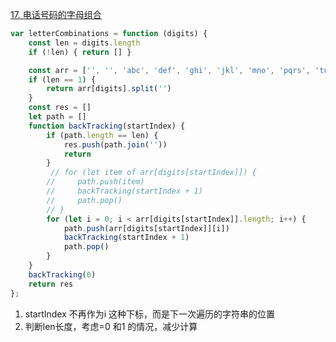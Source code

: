 <a href="https://leetcode.cn/problems/letter-combinations-of-a-phone-number/submissions/">17. 电话号码的字母组合</a>

``` js
var letterCombinations = function (digits) {
    const len = digits.length
    if (!len) { return [] }

    const arr = ['', '', 'abc', 'def', 'ghi', 'jkl', 'mno', 'pqrs', 'tuv', 'wxyz']
    if (len == 1) {
        return arr[digits].split('')
    }
    const res = []
    let path = []
    function backTracking(startIndex) {
        if (path.length == len) {
            res.push(path.join(''))
            return
        }
         // for (let item of arr[digits[startIndex]]) {
        //     path.push(item)
        //     backTracking(startIndex + 1)
        //     path.pop()
        // }
        for (let i = 0; i < arr[digits[startIndex]].length; i++) {
            path.push(arr[digits[startIndex]][i])
            backTracking(startIndex + 1)
            path.pop()
        }
    }
    backTracking(0)
    return res
};
```

1. startIndex 不再作为i 这种下标，而是下一次遍历的字符串的位置
2. 判断len长度，考虑=0 和1 的情况，减少计算